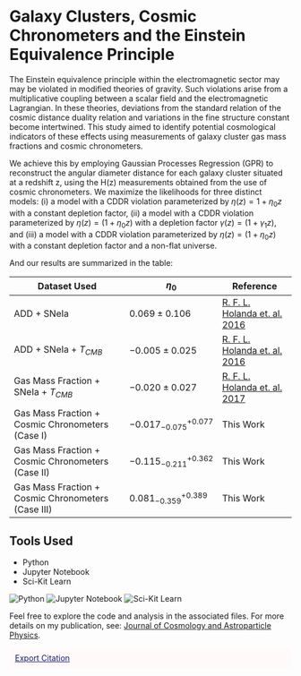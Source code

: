 # Galaxy Clusters, Cosmic Chronometers and the Einstein Equivalence Principle

The Einstein equivalence principle within the electromagnetic sector may may be violated in modified theories of gravity. Such violations arise from a multiplicative coupling between a scalar field and the electromagnetic Lagrangian. In these theories, deviations from the standard relation of the cosmic distance duality relation and variations in the fine structure constant become intertwined. This study aimed to identify potential cosmological indicators of these effects using measurements of galaxy cluster gas mass fractions and cosmic chronometers.

We achieve this by employing Gaussian Processes Regression (GPR) to reconstruct the angular diameter distance for each galaxy cluster situated at a redshift z, using the H(z) measurements obtained from the use of cosmic chronometers. We maximize the likelihoods for three distinct models: (i) a model with a CDDR violation parameterized by $\eta(z) = 1 + \eta_{0}z$ with a constant depletion factor, (ii) a model with a CDDR violation parameterized by $\eta (z) = (1 + \eta_{0}z)$ with a depletion factor $\gamma (z) = (1+\gamma_{1}z)$, and (iii) a model with a CDDR violation parameterized by $\eta (z) = (1+\eta_{0}z)$ with a constant depletion factor and a non-flat universe.

And our results are summarized in the table:

| Dataset Used                                       | $\eta_{0}$                    | Reference                                                 |
| -------------------------------------------------- | ----------------------------- | --------------------------------------------------------- |
| ADD + SNeIa                                        | $0.069 \pm 0.106$             | [R. F. L. Holanda et. al. 2016](https://arxiv.org/abs/1606.07923) |
| ADD + SNeIa + $T_{CMB}$                            | $−0.005 \pm 0.025$            | [R. F. L. Holanda et. al. 2016](https://arxiv.org/abs/1610.01512) |
| Gas Mass Fraction + SNeIa + $T_{CMB}$             | $−0.020 \pm 0.027$            | [R. F. L. Holanda et. al. 2017](https://arxiv.org/abs/1612.09365) |
| Gas Mass Fraction + Cosmic Chronometers (Case I)   | $−0.017^{+0.077}_{−0.075}$    | This Work                                                 |
| Gas Mass Fraction + Cosmic Chronometers (Case II)  | $−0.115^{+0.362}_{−0.211}$    | This Work                                                 |
| Gas Mass Fraction + Cosmic Chronometers (Case III) | $0.081^{+0.389}_{−0.359}$     | This Work                                                 |





## Tools Used

- Python
- Jupyter Notebook
- Sci-Kit Learn



![Python](https://upload.wikimedia.org/wikipedia/commons/thumb/c/c3/Python-logo-notext.svg/50px-Python-logo-notext.svg.png) ![Jupyter Notebook](https://upload.wikimedia.org/wikipedia/commons/thumb/3/38/Jupyter_logo.svg/50px-Jupyter_logo.svg.png) ![Sci-Kit Learn](https://upload.wikimedia.org/wikipedia/commons/thumb/0/05/Scikit_learn_logo_small.svg/50px-Scikit_learn_logo_small.svg.png)



Feel free to explore the code and analysis in the associated files.
For more details on my publication, see: [Journal of Cosmology and Astroparticle Physics](https://iopscience.iop.org/article/10.1088/1475-7516/2021/10/084/meta).
<div style="background-color: Snow; padding: 10px; margin-top: 10px;">
    <a href="https://github.com/aCosmicDebbuger/bibtex.html" style="color: MidnightBlue;">Export Citation</a>
</div>

